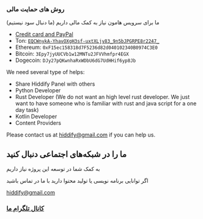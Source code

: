 
### روش های حمایت مالی
ما برای سرویس هامون نیاز به کمک مالی داریم (ما دنبال سود نیستیم)

  - [Credit card and PayPal](https://opencollective.com/hiddify/contribute/backer-50556/checkout?interval=month&amount=25)
  - Ton: [`EQCWnykA-YhavOXgH3sf-uxtXLjy83_9n5bJPGRPE8r2247_`](https://tonwhales.com/explorer/address/UQBcMO1OFsfEMZL3PfJpGGVjOan0Dz-eaBdqSaaWicazYT2b)
  - Ethereum: `0xF15ec158318d7F5236d82d040102340B0974C3E0`
  - Bitcoin: `3Epy7jyUUCVb1w12MNTu2JFVVhmfpr4EGX`
  - Dogecoin: `DJy27pQKwnhaRxWDbU6dG7UdHHif6yp8Jb`


We need several type of helps:
- Share Hiddify Panel with others
- Python Developer
- Rust Developer (We do not want an high level rust developer. We just want to have someone who is familiar with rust and java script for a one day task)
- Kotlin Developer
- Content Providers

Please contact us at hiddify@gmail.com if you can help us.
## ما را در شبکه‌های اجتماعی دنبال کنید
به کمک شما در توسعه این پروژه نیاز داریم

اگر توانایی برنامه نویسی یا تولید محتوا دارید با ما در تماس باشید

hiddify@gmail.com

### [کانال تلگرام ما ](https://t.me/hiddify)